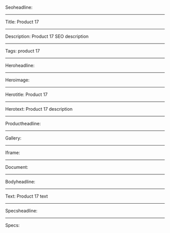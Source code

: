 Seoheadline:

----

Title: Product 17

----

Description: Product 17 SEO description

----

Tags: product 17

----

Heroheadline:

----

Heroimage:

----

Herotitle: Product 17

----

Herotext: Product 17 description

----

Productheadline:

----

Gallery:

----

Iframe:

----

Document:

----

Bodyheadline:

----

Text: Product 17 text

----

Specsheadline:

----

Specs:

